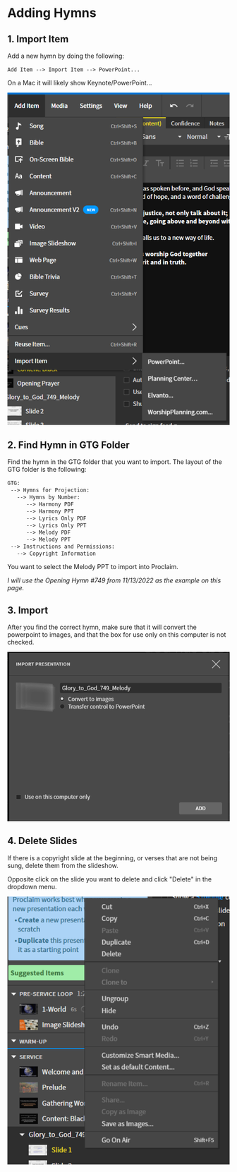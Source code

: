 # Adding Hymns

## 1. Import Item
 Add a new hymn by doing the following:

  ```
  Add Item --> Import Item --> PowerPoint...
  ```

On a Mac it will likely show Keynote/PowerPoint...

 ![Sidebar](../assets/images/hymns/import_item.png)
 

## 2. Find Hymn in GTG Folder
 Find the hymn in the GTG folder that you want to import. The layout of the GTG folder is the following:
 
   ```
   GTG:
    --> Hymns for Projection:
      --> Hymns by Number:
         --> Harmony PDF
         --> Harmony PPT
         --> Lyrics Only PDF
         --> Lyrics Only PPT
         --> Melody PDF
         --> Melody PPT
    --> Instructions and Permissions:
      --> Copyright Information
   ```
 
 
 You want to select the Melody PPT to import into Proclaim.
 
 <i>I will use the Opening Hymn #749 from 11/13/2022 as the example on this page.</i>

## 3. Import
 After you find the correct hymn, make sure that it will convert the powerpoint to images, and that the box for use only on this computer is not checked.

 ![Import PPT](../assets/images/hymns/import_ppt.png)

## 4. Delete Slides
 If there is a copyright slide at the beginning, or verses that are not being sung, delete them from the slideshow. 

 Opposite click on the slide you want to delete and click "Delete" in the dropdown menu.

 ![Delete Slide](../assets/images/hymns/delete.png)